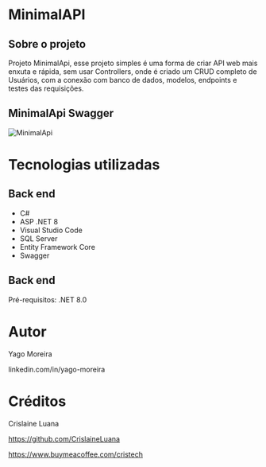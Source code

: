 # MinimalAPI

## Sobre o projeto


Projeto MinimalApi, esse projeto simples é uma forma de criar API web mais enxuta e rápida, sem usar Controllers, onde é criado um CRUD completo de Usuários, com a conexão com banco de dados, modelos,
endpoints e testes das requisições.

## MinimalApi Swagger
![MinimalApi](https://github.com/YagoMoreiraDev/MinimalApi/assets/134162755/a8724060-7ad1-466b-93c5-69151692d254)


# Tecnologias utilizadas

## Back end
- C#
- ASP .NET 8
- Visual Studio Code
- SQL Server
- Entity Framework Core
- Swagger

## Back end
Pré-requisitos: .NET 8.0

# Autor

Yago Moreira

linkedin.com/in/yago-moreira

# Créditos

Crislaine Luana

https://github.com/CrislaineLuana

https://www.buymeacoffee.com/cristech
